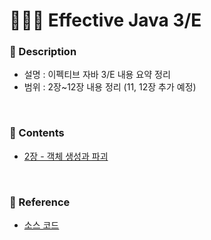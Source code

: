 # ****👨🏻‍💻**** Effective Java 3/E

### 🥇 Description

- 설명 : 이펙티브 자바 3/E 내용 요약 정리
- 범위 : 2장~12장 내용 정리 (11, 12장 추가 예정)

<br>

### 🥈 Contents

- [2장 - 객체 생성과 파괴](https://github.com/swa07016/Effective-Java-Summary/blob/master/2%EC%9E%A5-%EA%B0%9D%EC%B2%B4%20%EC%83%9D%EC%84%B1%EA%B3%BC%20%ED%8C%8C%EA%B4%B4.md)

<br>

### 🥉 Reference

- [소스 코드](https://github.com/WegraLee/effective-java-3e-source-code)
